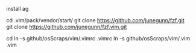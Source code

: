 install ag


cd .vim/pack/vendor/start/
git clone https://github.com/junegunn/fzf.git    
git clone https://github.com/junegunn/fzf.vim.git    

cd
ln -s github/osScraps/vim/.vimrc .vimrc
ln -s github/osScraps/vim/.vim .vim

